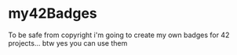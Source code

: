 # my42Badges
To be safe from copyright i'm going to create my own badges for 42 projects... btw yes you can use them
